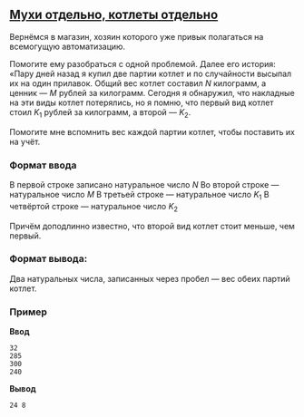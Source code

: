 ## [Мухи отдельно, котлеты отдельно](../../../solutions/2.1/21_t.py)

Вернёмся в магазин, хозяин которого уже привык полагаться на всемогущую автоматизацию.

Помогите ему разобраться с одной проблемой. Далее его история: «Пару дней назад я купил две партии котлет и по случайности высыпал их на один прилавок. Общий вес котлет составил $N$ килограмм, а ценник — $M$ рублей за килограмм.
Сегодня я обнаружил, что накладные на эти виды котлет потерялись, но я помню, что первый вид котлет стоил $K_{1}$ рублей за килограмм, а второй — $K_{2}$.

Помогите мне вспомнить вес каждой партии котлет, чтобы поставить их на учёт.

### Формат ввода

В первой строке записано натуральное число $N$
Во второй строке — натуральное число $M$
В третьей строке — натуральное число $K_{1}$
В четвёртой строке — натуральное число $K_{2}$
 
Причём доподлинно известно, что второй вид котлет стоит меньше, чем первый.

### Формат вывода:

Два натуральных числа, записанных через пробел — вес обеих партий котлет.

### Пример

__Ввод__
```plaintext
32
285
300
240
```

__Вывод__
```plaintext
24 8
```
